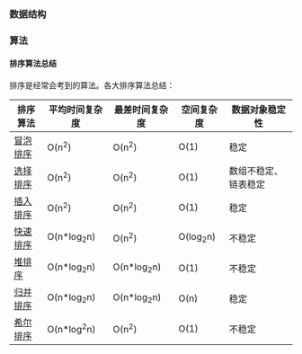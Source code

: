 
### 数据结构


### 算法

#### 排序算法总结

排序是经常会考到的算法。各大排序算法总结： 

排序算法 | 平均时间复杂度 | 最差时间复杂度 | 空间复杂度 | 数据对象稳定性
---|---|---|---|---
[冒泡排序](Algorithm/BubbleSort.h) | O(n<sup>2</sup>)      | O(n<sup>2</sup>)      | O(1)                |稳定
[选择排序](Algorithm/SelectSort.h) | O(n<sup>2</sup>)      | O(n<sup>2</sup>)      | O(1)                |数组不稳定、链表稳定
[插入排序](Algorithm/InsertSort.h) | O(n<sup>2</sup>)      | O(n<sup>2</sup>)      | O(1)                |稳定
[快速排序](Algorithm/QuickSort.h)  | O(n*log<sub>2</sub>n) |  O(n<sup>2</sup>)     | O(log<sub>2</sub>n) | 不稳定
[堆排序](Algorithm/HeapSort.cpp)   | O(n*log<sub>2</sub>n) |O(n*log<sub>2</sub>n)  | O(1)                | 不稳定
[归并排序](Algorithm/MergeSort.h)  | O(n*log<sub>2</sub>n) | O(n*log<sub>2</sub>n) | O(n)                | 稳定
[希尔排序](Algorithm/ShellSort.h)  | O(n*log<sup>2</sup>n) |O(n<sup>2</sup>)       | O(1)                | 不稳定
